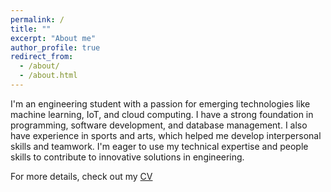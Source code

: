 ```yaml
---
permalink: /
title: ""
excerpt: "About me"
author_profile: true
redirect_from: 
  - /about/
  - /about.html
---
```


I'm an engineering student with a passion for emerging technologies like machine learning, IoT, and cloud computing. I have a strong foundation in programming, software development, and database management. I also have experience in sports and arts, which helped me develop interpersonal skills and teamwork. I'm eager to use my technical expertise and people skills to contribute to innovative solutions in engineering.

For more details, check out my [CV](/files/Resume_Vishal.pdf) 

<!-- I am an engineering student who possesses a strong passion for emerging technologies, such as machine learning and IoT. With a solid foundation in programming and database management, I strive to stay updated with the latest advancements in the field.

Beyond my technical skills, I have also cultivated a diverse set of interests and experiences. I have actively engaged in sports and arts, which have not only provided me with enjoyable pastimes but also honed my interpersonal skills and ability to work collaboratively in a team setting.

As an individual, I am known for my organization and reliability. I have successfully managed multiple priorities, demonstrating my adaptness at balancing various responsibilities with a positive attitude. Moreover, I possess a strong drive to achieve team goals, willingly taking on additional responsibilities when necessary.

I am eager to contribute my skills and knowledge to a dynamic organization that values innovation and encourages professional growth. I am excited about the opportunity to connect with like-minded individuals in the industry and collaborate on projects that push the boundaries of technology. -->

<!-- If you are interested in discussing potential collaborations or would like to learn more about my experiences, please feel free to reach out. I am always open to new opportunities and connections. -->
